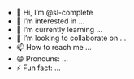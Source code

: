- 👋 Hi, I’m @sl-complete
- 👀 I’m interested in ...
- 🌱 I’m currently learning ...
- 💞️ I’m looking to collaborate on ...
- 📫 How to reach me ...
- 😄 Pronouns: ...
- ⚡ Fun fact: ...

<!---
sl-complete/sl-complete is a ✨ special ✨ repository because its `README.md` (this file) appears on your GitHub profile.
You can click the Preview link to take a look at your changes.
--->
